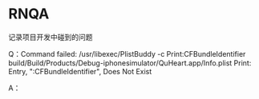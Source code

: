 # RNQA
记录项目开发中碰到的问题


Q：Command failed: /usr/libexec/PlistBuddy -c Print:CFBundleIdentifier build/Build/Products/Debug-iphonesimulator/QuHeart.app/Info.plist
Print: Entry, ":CFBundleIdentifier", Does Not Exist

A：
